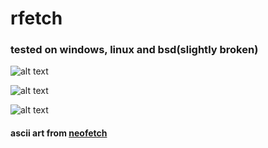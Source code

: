 # rfetch

### tested on windows, linux and bsd(slightly broken)

![alt text](https://i.imgur.com/42cCQqL.png)


![alt text](https://i.imgur.com/6kvwSxa.png)


![alt text](https://i.imgur.com/ZW8ZEoJ.png)


#### ascii art from [neofetch](https://github.com/dylanaraps/neofetch)